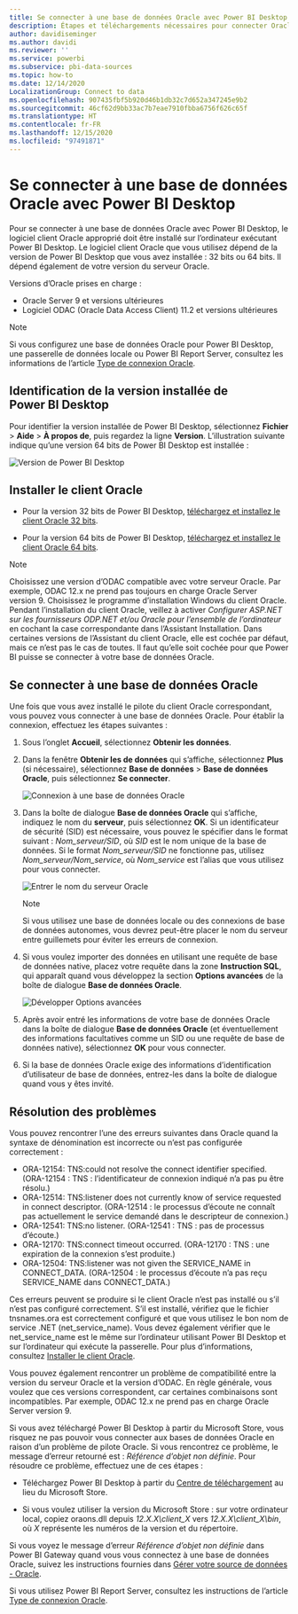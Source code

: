 ```yaml
---
title: Se connecter à une base de données Oracle avec Power BI Desktop
description: Étapes et téléchargements nécessaires pour connecter Oracle à Power BI Desktop
author: davidiseminger
ms.author: davidi
ms.reviewer: ''
ms.service: powerbi
ms.subservice: pbi-data-sources
ms.topic: how-to
ms.date: 12/14/2020
LocalizationGroup: Connect to data
ms.openlocfilehash: 907435fbf5b920d46b1db32c7d652a347245e9b2
ms.sourcegitcommit: 46cf62d9bb33ac7b7eae7910fbba6756f626c65f
ms.translationtype: HT
ms.contentlocale: fr-FR
ms.lasthandoff: 12/15/2020
ms.locfileid: "97491871"
---
```

# <a name="connect-to-an-oracle-database-with-power-bi-desktop"></a>Se connecter à une base de données Oracle avec Power BI Desktop
Pour se connecter à une base de données Oracle avec Power BI Desktop, le logiciel client Oracle approprié doit être installé sur l’ordinateur exécutant Power BI Desktop. Le logiciel client Oracle que vous utilisez dépend de la version de Power BI Desktop que vous avez installée : 32 bits ou 64 bits. Il dépend également de votre version du serveur Oracle.

Versions d’Oracle prises en charge : 
- Oracle Server 9 et versions ultérieures
- Logiciel ODAC (Oracle Data Access Client) 11.2 et versions ultérieures

> [!NOTE]
> Si vous configurez une base de données Oracle pour Power BI Desktop, une passerelle de données locale ou Power BI Report Server, consultez les informations de l’article [Type de connexion Oracle](/sql/reporting-services/report-data/oracle-connection-type-ssrs?view=sql-server-ver15). 


## <a name="determining-which-version-of-power-bi-desktop-is-installed"></a>Identification de la version installée de Power BI Desktop
Pour identifier la version installée de Power BI Desktop, sélectionnez **Fichier** > **Aide** > **À propos de**, puis regardez la ligne **Version**. L’illustration suivante indique qu’une version 64 bits de Power BI Desktop est installée :

![Version de Power BI Desktop](media/desktop-connect-oracle-database/connect-oracle-database_1.png)

## <a name="install-the-oracle-client"></a>Installer le client Oracle
- Pour la version 32 bits de Power BI Desktop, [téléchargez et installez le client Oracle 32 bits](https://www.oracle.com/technetwork/topics/dotnet/utilsoft-086879.html).

- Pour la version 64 bits de Power BI Desktop, [téléchargez et installez le client Oracle 64 bits](https://www.oracle.com/database/technologies/odac-downloads.html).

> [!NOTE]
> Choisissez une version d’ODAC compatible avec votre serveur Oracle. Par exemple, ODAC 12.x ne prend pas toujours en charge Oracle Server version 9.
> Choisissez le programme d’installation Windows du client Oracle.
> Pendant l’installation du client Oracle, veillez à activer *Configurer ASP.NET sur les fournisseurs ODP.NET et/ou Oracle pour l’ensemble de l’ordinateur* en cochant la case correspondante dans l’Assistant Installation. Dans certaines versions de l’Assistant du client Oracle, elle est cochée par défaut, mais ce n’est pas le cas de toutes. Il faut qu’elle soit cochée pour que Power BI puisse se connecter à votre base de données Oracle.

## <a name="connect-to-an-oracle-database"></a>Se connecter à une base de données Oracle
Une fois que vous avez installé le pilote du client Oracle correspondant, vous pouvez vous connecter à une base de données Oracle. Pour établir la connexion, effectuez les étapes suivantes :

1. Sous l’onglet **Accueil**, sélectionnez **Obtenir les données**. 

2. Dans la fenêtre **Obtenir les de données** qui s’affiche, sélectionnez **Plus** (si nécessaire), sélectionnez **Base de données** > **Base de données Oracle**, puis sélectionnez **Se connecter**.
   
   ![Connexion à une base de données Oracle](media/desktop-connect-oracle-database/connect-oracle-database_2.png)
3. Dans la boîte de dialogue **Base de données Oracle** qui s’affiche, indiquez le nom du **serveur**, puis sélectionnez **OK**. Si un identificateur de sécurité (SID) est nécessaire, vous pouvez le spécifier dans le format suivant : *Nom_serveur/SID*, où *SID* est le nom unique de la base de données. Si le format *Nom_serveur/SID* ne fonctionne pas, utilisez *Nom_serveur/Nom_service*, où *Nom_service* est l’alias que vous utilisez pour vous connecter.


   ![Entrer le nom du serveur Oracle](media/desktop-connect-oracle-database/connect-oracle-database_3.png)

   > [!NOTE]
   > Si vous utilisez une base de données locale ou des connexions de base de données autonomes, vous devrez peut-être placer le nom du serveur entre guillemets pour éviter les erreurs de connexion. 
      
4. Si vous voulez importer des données en utilisant une requête de base de données native, placez votre requête dans la zone **Instruction SQL**, qui apparaît quand vous développez la section **Options avancées** de la boîte de dialogue **Base de données Oracle**.
   
   ![Développer Options avancées](media/desktop-connect-oracle-database/connect-oracle-database_4.png)


5. Après avoir entré les informations de votre base de données Oracle dans la boîte de dialogue **Base de données Oracle** (et éventuellement des informations facultatives comme un SID ou une requête de base de données native), sélectionnez **OK** pour vous connecter.
5. Si la base de données Oracle exige des informations d’identification d’utilisateur de base de données, entrez-les dans la boîte de dialogue quand vous y êtes invité.


## <a name="troubleshooting"></a>Résolution des problèmes

Vous pouvez rencontrer l’une des erreurs suivantes dans Oracle quand la syntaxe de dénomination est incorrecte ou n’est pas configurée correctement :

* ORA-12154: TNS:could not resolve the connect identifier specified. (ORA-12154 : TNS : l’identificateur de connexion indiqué n’a pas pu être résolu.)
* ORA-12514: TNS:listener does not currently know of service requested in connect descriptor. (ORA-12514 : le processus d’écoute ne connaît pas actuellement le service demandé dans le descripteur de connexion.)
* ORA-12541: TNS:no listener. (ORA-12541 : TNS : pas de processus d’écoute.)
* ORA-12170: TNS:connect timeout occurred. (ORA-12170 : TNS : une expiration de la connexion s’est produite.)
* ORA-12504: TNS:listener was not given the SERVICE_NAME in CONNECT_DATA. (ORA-12504 : le processus d’écoute n’a pas reçu SERVICE_NAME dans CONNECT_DATA.)

Ces erreurs peuvent se produire si le client Oracle n’est pas installé ou s’il n’est pas configuré correctement. S’il est installé, vérifiez que le fichier tnsnames.ora est correctement configuré et que vous utilisez le bon nom de service .NET (net_service_name). Vous devez également vérifier que le net_service_name est le même sur l’ordinateur utilisant Power BI Desktop et sur l’ordinateur qui exécute la passerelle. Pour plus d’informations, consultez [Installer le client Oracle](#install-the-oracle-client).

Vous pouvez également rencontrer un problème de compatibilité entre la version du serveur Oracle et la version d’ODAC. En règle générale, vous voulez que ces versions correspondent, car certaines combinaisons sont incompatibles. Par exemple, ODAC 12.x ne prend pas en charge Oracle Server version 9.

Si vous avez téléchargé Power BI Desktop à partir du Microsoft Store, vous risquez ne pas pouvoir vous connecter aux bases de données Oracle en raison d’un problème de pilote Oracle. Si vous rencontrez ce problème, le message d’erreur retourné est : *Référence d’objet non définie*. Pour résoudre ce problème, effectuez une de ces étapes :

* Téléchargez Power BI Desktop à partir du [Centre de téléchargement](https://www.microsoft.com/download/details.aspx?id=58494) au lieu du Microsoft Store.

* Si vous voulez utiliser la version du Microsoft Store : sur votre ordinateur local, copiez oraons.dll depuis _12.X.X\client_X_ vers _12.X.X\client_X\bin_, où _X_ représente les numéros de la version et du répertoire.

Si vous voyez le message d’erreur *Référence d’objet non définie* dans Power BI Gateway quand vous vous connectez à une base de données Oracle, suivez les instructions fournies dans [Gérer votre source de données - Oracle](service-gateway-onprem-manage-oracle.md).

Si vous utilisez Power BI Report Server, consultez les instructions de l’article [Type de connexion Oracle](/sql/reporting-services/report-data/oracle-connection-type-ssrs?view=sql-server-ver15).